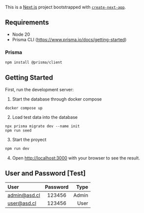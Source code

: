This is a [Next.js](https://nextjs.org/) project bootstrapped with [`create-next-app`](https://github.com/vercel/next.js/tree/canary/packages/create-next-app).

## Requirements
- Node 20
- Prisma CLI  (https://www.prisma.io/docs/getting-started)


### Prisma

```bash
npm install @prisma/client
```


## Getting Started

First, run the development server:

1. Start the database through docker compose
```
docker compose up 
```

2. Load test data into the database 
```
npx prisma migrate dev --name init 
npm run seed
```

3. Start the proyect

```bash
npm run dev
```

4. Open [http://localhost:3000](http://localhost:3000) with your browser to see the result.


## User and Password [Test]

| User |  Password  | Type |
|:-----|:--------:|------:|
| admin@asd.cl   | 123456 | Admin |
| user@asd.cl   |  123456  |  User |


